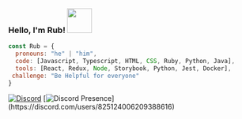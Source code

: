 ### Hello, I'm Rub! <img src="https://media.giphy.com/media/Ogft3GVOeMk7wp4Yky/giphy.gif" width="50"></h2>

```javascript
const Rub = {
  pronouns: "he" | "him",
  code: [Javascript, Typescript, HTML, CSS, Ruby, Python, Java],
  tools: [React, Redux, Node, Storybook, Python, Jest, Docker],
 challenge: "Be Helpful for everyone"
}
```
<a href="https://discord.com/users/553615995198242817"><img src="https://lanyard.cnrad.dev/api/553615995198242817?borderRadius=20px&bg=00000000" alt="Discord" /></a>
[![Discord Presence](https://lanyard-profile-readme.vercel.app/api/825124006209388616?theme=dark&bg=809ecf&animated=true&hideDiscrim=true&borderRadius=20px&idleMessage=Probably%20doing%20something%20else...)](https://discord.com/users/825124006209388616)
